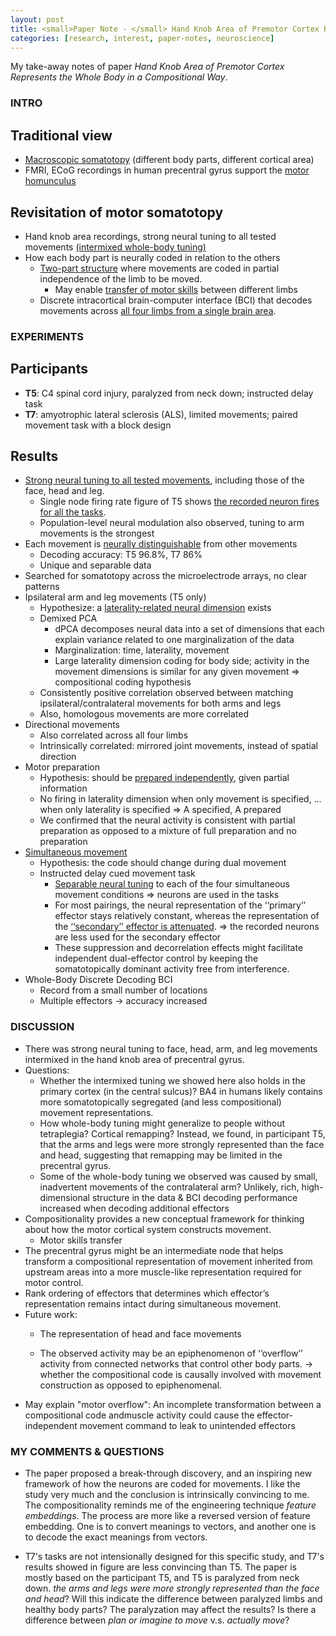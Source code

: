 ```yaml
---
layout: post
title: <small>Paper Note - </small> Hand Knob Area of Premotor Cortex Represents the Whole Body in a Compositional Way
categories: [research, interest, paper-notes, neuroscience]
---
```

My take-away notes of paper *Hand Knob Area of Premotor Cortex Represents the Whole Body in a Compositional Way*. 


### INTRO


## Traditional view 

- <u>Macroscopic somatotopy</u> (different body parts, different cortical area) 
- FMRI, ECoG recordings in human precentral gyrus support the <u>motor homunculus</u>

## Revisitation of motor somatotopy 

- Hand knob area recordings, strong neural tuning to all tested movements <u>(intermixed whole-body tuning)</u>
- How each body part is neurally coded in relation to the others 
	- <u>Two-part structure</u> where movements are coded in partial independence of the limb to be moved. 
		- May enable <u>transfer of motor skills</u> between different limbs 
	- Discrete intracortical brain-computer interface (BCI) that decodes movements across <u>all four limbs from a single brain area</u>.


### EXPERIMENTS

## Participants
- **T5**: C4 spinal cord injury, paralyzed from neck down; instructed delay task 
- **T7**: amyotrophic lateral sclerosis (ALS), limited movements; paired movement task with a block design 

## Results
- <u>Strong neural tuning to all tested movements</u>, including those of the face, head and leg.  
	- Single node firing rate figure of T5 shows <u>the recorded neuron fires for all the tasks</u>. 
	- Population-level neural modulation also observed, tuning to arm movements is the strongest 
- Each movement is <u>neurally distinguishable</u> from other movements 
	- Decoding accuracy: T5 96.8%, T7 86% 
	- Unique and separable data
- Searched for somatotopy across the microelectrode arrays, no clear patterns 
- Ipsilateral arm and leg movements (T5 only) 
	- Hypothesize: a <u>laterality-related neural dimension</u> exists 
	- Demixed PCA 
		- dPCA decomposes neural data into a set of dimensions that each explain variance related to one marginalization of the data
		- Marginalization: time, laterality, movement 
		- Large laterality dimension coding for body side; activity in the movement dimensions is similar for any given movement => compositional coding hypothesis 
	- Consistently positive correlation observed between matching ipsilateral/contralateral movements for both arms and legs 
	- Also, homologous movements are more correlated 
- Directional movements 
	- Also correlated across all four limbs 
	- Intrinsically correlated: mirrored joint movements, instead of spatial direction 
- Motor preparation 
	- Hypothesis: should be <u>prepared independently</u>, given partial information 
	- No firing in laterality dimension when only movement is specified, … when only laterality is specified => A specified, A prepared 
	- We confirmed that the neural activity is consistent with partial preparation as opposed to a mixture of full preparation and no preparation 
- <u>Simultaneous movement</u>
	- Hypothesis: the code should change during dual movement 
	- Instructed delay cued movement task 
		- <u>Separable neural tuning</u> to each of the four simultaneous movement conditions => neurons are used in the tasks
		- For most pairings, the neural representation of the ‘‘primary’’ effector stays relatively constant, whereas the representation of the <u>‘‘secondary’’ effector is attenuated</u>. => the recorded neurons are less used for the secondary effector
		- These suppression and decorrelation effects might facilitate independent dual-effector control by keeping the somatotopically dominant activity free from interference. 
- Whole-Body Discrete Decoding BCI 
	- Record from a small number of locations 
	- Multiple effectors -> accuracy increased 


### DISCUSSION 

- There was strong neural tuning to face, head, arm, and leg movements intermixed in the hand knob area of precentral gyrus. 
- Questions:  
	- Whether the intermixed tuning we showed here also holds in the primary cortex (in the central sulcus)? BA4 in humans likely contains more somatotopically segregated (and less compositional) movement representations. 
	- How whole-body tuning might generalize to people without tetraplegia? Cortical remapping? Instead, we found, in participant T5, that the arms and legs were more strongly represented than the face and head, suggesting that remapping may be limited in the precentral gyrus. 
	- Some of the whole-body tuning we observed was caused by small, inadvertent movements of the contralateral arm? Unlikely, rich, high-dimensional structure in the data & BCI decoding performance increased when decoding additional effectors 
- Compositionality provides a new conceptual framework for thinking about how the motor cortical system constructs movement. 
	- Motor skills transfer 
- The precentral gyrus might be an intermediate node that helps transform a compositional representation of movement inherited from upstream areas into a more muscle-like representation required for motor control. 
- Rank ordering of effectors that determines which effector’s representation remains intact during simultaneous movement. 
- Future work: 
	- The representation of head and face movements 

	- The observed activity may be an epiphenomenon of ‘‘overflow’’ activity from connected networks that control other body parts. -> whether the compositional code is causally involved with movement construction as opposed to epiphenomenal. 
- May explain "motor overflow": An incomplete transformation between a compositional code andmuscle activity could cause the effector-independent movement command to leak to unintended effectors 

### MY COMMENTS & QUESTIONS

- The paper proposed a break-through discovery, and an inspiring new framework of how the neurons are coded for movements. I like the study very much and the conclusion is intrinsically convincing to me. The compositionality reminds me of the engineering technique *feature embeddings*. The process are more like a reversed version of feature embedding. One is to convert meanings to vectors, and another one is to decode the exact meanings from vectors. 

- T7's tasks are not intensionally designed for this specific study, and T7's results showed in figure are less convincing than T5. The paper is mostly based on the participant T5, and T5 is paralyzed from neck down. *the arms and legs were more strongly represented than the face and head*? Will this indicate the difference between paralyzed limbs and healthy body parts? The paralyzation may affect the results? Is there a difference between *plan or imagine to move* v.s. *actually move*?